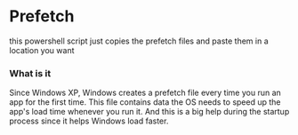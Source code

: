 # Prefetch 

this powershell script just copies the prefetch files and paste them in a location you want

### What is it 
Since Windows XP, Windows creates a prefetch file every time you run an app for the first time. This file contains data the OS needs to speed up the app's load time whenever you run it. And this is a big help during the startup process since it helps Windows load faster.

